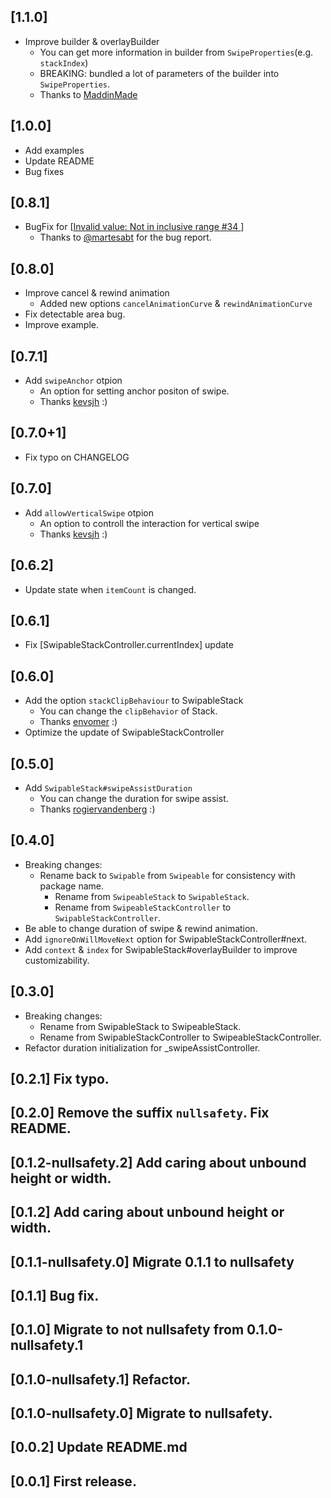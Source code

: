 ## [1.1.0]
- Improve builder & overlayBuilder
  - You can get more information in builder from `SwipeProperties`(e.g. `stackIndex`)
  - BREAKING: bundled a lot of parameters of the builder into `SwipeProperties`.
  - Thanks to [MaddinMade](https://github.com/MaddinMade)
## [1.0.0]
- Add examples
- Update README
- Bug fixes
 
## [0.8.1]
- BugFix for [[Invalid value: Not in inclusive range #34
  ](https://github.com/HeavenOSK/flutter_swipable_stack/issues/34)]
  - Thanks to [@martesabt](https://github.com/martesabt) for the bug report.

## [0.8.0]
- Improve cancel & rewind animation
  - Added new options `cancelAnimationCurve` & `rewindAnimationCurve`
- Fix detectable area bug.
- Improve example.
## [0.7.1]
- Add `swipeAnchor` otpion
    - An option for setting anchor positon of swipe.
    - Thanks [kevsjh](https://github.com/kevsjh) :)

## [0.7.0+1]
- Fix typo on CHANGELOG

## [0.7.0]
- Add `allowVerticalSwipe` otpion
    - An option to controll the interaction for vertical swipe
    - Thanks [kevsjh](https://github.com/kevsjh) :)


## [0.6.2]
- Update state when `itemCount` is changed.

## [0.6.1]
- Fix [SwipableStackController.currentIndex] update

## [0.6.0]
- Add the option `stackClipBehaviour` to SwipableStack
    - You can change the `clipBehavior` of Stack.
    - Thanks [envomer](https://github.com/envomer) :)
- Optimize the update of SwipableStackController


## [0.5.0]
- Add `SwipableStack#swipeAssistDuration`
  - You can change the duration for swipe assist.
  - Thanks [rogiervandenberg](https://github.com/rogiervandenberg) :) 

## [0.4.0]

- Breaking changes:
    - Rename back to `Swipable` from `Swipeable` for consistency with package name.
        - Rename from `SwipeableStack` to `SwipableStack`.
        - Rename from `SwipeableStackController` to `SwipableStackController`.
- Be able to change duration of swipe & rewind animation.
- Add `ignoreOnWillMoveNext` option for SwipableStackController#next.
- Add `context` & `index` for SwipableStack#overlayBuilder to improve customizability.

## [0.3.0]

- Breaking changes:
    - Rename from SwipableStack to SwipeableStack.
    - Rename from SwipableStackController to SwipeableStackController.
- Refactor duration initialization for _swipeAssistController.

## [0.2.1] Fix typo.

## [0.2.0] Remove the suffix `nullsafety`. Fix README.

## [0.1.2-nullsafety.2] Add caring about unbound height or width.

## [0.1.2] Add caring about unbound height or width.

## [0.1.1-nullsafety.0] Migrate 0.1.1 to nullsafety

## [0.1.1] Bug fix.

## [0.1.0] Migrate to not nullsafety from 0.1.0-nullsafety.1

## [0.1.0-nullsafety.1] Refactor.

## [0.1.0-nullsafety.0] Migrate to nullsafety.

## [0.0.2] Update README.md

## [0.0.1] First release.











